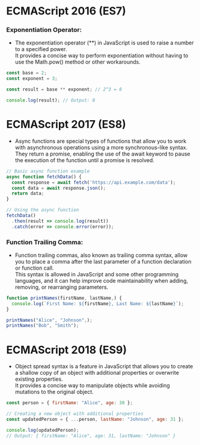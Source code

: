 # ECMAScript 2016 (ES7)

### Exponentiation Operator:

* The exponentiation operator (**) in JavaScript is used to raise a number to a specified power. <br>It provides a concise way to perform exponentiation without having to use the Math.pow() method or other workarounds.

```javascript
const base = 2;
const exponent = 3;

const result = base ** exponent; // 2^3 = 8

console.log(result); // Output: 8

```

# ECMAScript 2017 (ES8)

* Async functions are special types of functions that allow you to work with asynchronous operations using a more synchronous-like syntax.<br> They return a promise, enabling the use of the await keyword to pause the execution of the function until a promise is resolved.

```javascript
// Basic async function example
async function fetchData() {
  const response = await fetch('https://api.example.com/data');
  const data = await response.json();
  return data;
}

// Using the async function
fetchData()
  .then(result => console.log(result))
  .catch(error => console.error(error));

```


### Function Trailing Comma:

* Function trailing commas, also known as trailing comma syntax, allow you to place a comma after the last parameter of a function declaration or function call. <br>This syntax is allowed in JavaScript and some other programming languages, and it can help improve code maintainability when adding, removing, or rearranging parameters.

```javascript
function printNames(firstName, lastName,) {
  console.log(`First Name: ${firstName}, Last Name: ${lastName}`);
}

printNames("Alice", "Johnson",);
printNames("Bob", "Smith");

```

# ECMAScript 2018 (ES9)

- Object spread syntax is a feature in JavaScript that allows you to create a shallow copy of an object with additional properties or overwrite existing properties.<br> It provides a concise way to manipulate objects while avoiding mutations to the original object.

```javascript
const person = { firstName: "Alice", age: 30 };

// Creating a new object with additional properties
const updatedPerson = { ...person, lastName: "Johnson", age: 31 };

console.log(updatedPerson);
// Output: { firstName: "Alice", age: 31, lastName: "Johnson" }

```


